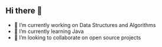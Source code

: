 ## Hi there 👋

- 🔭 I’m currently working on Data Structures and Algorithms
- 🌱 I’m currently learning Java
- 👯 I’m looking to collaborate on open source projects

